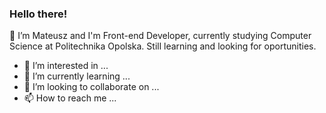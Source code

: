 ### Hello there!

👋 I’m Mateusz and I'm Front-end Developer, currently studying Computer Science at Politechnika Opolska. Still learning and looking for oportunities.



- 👀 I’m interested in ...
- 🌱 I’m currently learning ...
- 💞️ I’m looking to collaborate on ...
- 📫 How to reach me ...

<!---
mk01-code/mk01-code is a ✨ special ✨ repository because its `README.md` (this file) appears on your GitHub profile.
You can click the Preview link to take a look at your changes.
--->
